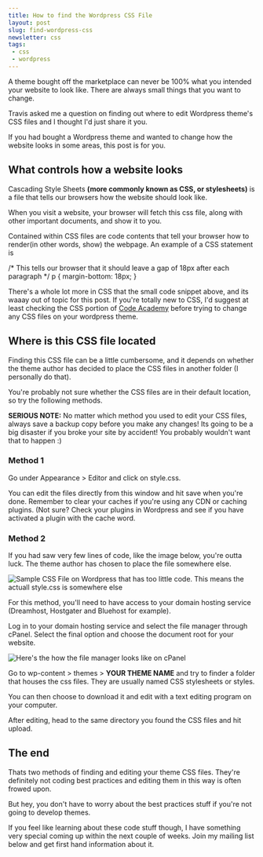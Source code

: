 ```yaml
---
title: How to find the Wordpress CSS File
layout: post
slug: find-wordpress-css
newsletter: css
tags:
 - css
 - wordpress
---
```


A theme bought off the marketplace can never be 100% what you intended your website to look like. There are always small things that you want to change.

Travis asked me a question on finding out where to edit Wordpress theme's CSS files and I thought I'd just share it you.

If you had bought a Wordpress theme and wanted to change how the website looks in some areas, this post is for you.

<!--more-->

## What controls how a website looks

Cascading Style Sheets **(more commonly known as CSS, or stylesheets)** is a file that tells our browsers how the website should look like.

When you visit a website, your browser will fetch this css file, along with other important documents, and show it to you.

Contained within CSS files are code contents that tell your browser how to render(in other words, show) the webpage. An example of a CSS statement is

  /* This tells our browser that it should leave a gap of 18px after each paragraph */
  p {
   margin-bottom: 18px;
  }

There's a whole lot more in CSS that the small code snippet above, and its waaay out of topic for this post. If you're totally new to CSS, I'd suggest at least checking the CSS portion of [Code Academy][1] before trying to change any CSS files on your wordpress theme.

## Where is this CSS file located
Finding this CSS file can be a little cumbersome, and it depends on whether the theme author has decided to place the CSS files in another folder (I personally do that).

You're probably not sure whether the CSS files are in their default location, so try the following methods.

**SERIOUS NOTE:** No matter which method you used to edit your CSS files, always save a backup copy before you make any changes! Its going to be a big disaster if you broke your site by accident! You probably wouldn't want that to happen :)

### Method 1
Go under Appearance \> Editor and click on style.css.

You can edit the files directly from this window and hit save when you're done. Remember to clear your caches if you're using any CDN or caching plugins. (Not sure? Check your plugins in Wordpress and see if you have activated a plugin with the cache  word.

### Method 2
If you had saw very few lines of code, like the image below, you're outta luck. The theme author has chosen to place the file somewhere else.

![Sample CSS File on Wordpress that has too little code. This means the actuall style.css is somewhere else][image-1]

For this method, you'll need to have access to your domain hosting service (Dreamhost, Hostgater and Bluehost for example).

Log in to your domain hosting service and select the file manager through cPanel. Select the final option and choose the document root for your website.

![Here's the how the file manager looks like on cPanel][image-2]

Go to wp-content \> themes \> **YOUR THEME NAME** and try to finder a folder that houses the css files. They are usually named CSS stylesheets or styles.

You can then choose to download it and edit with a text editing program on your computer.

After editing, head to the same directory you found the CSS files and hit upload.

## The end
Thats two methods of finding and editing your theme CSS files. They're definitely not coding best practices and editing them in this way is often frowed upon.

But hey, you don't have to worry about the best practices stuff if you're not going to develop themes.

If you feel like learning about these code stuff though, I have something very special coming up within the next couple of weeks. Join my mailing list below and get first hand information about it.

[1]:  http://www.codeacademy.com "Code Academy"

[image-1]:  /images/2014/01/Screenshot_15_1_14_6_16_pm.png "Sample CSS File on Wordpress that has too little code"
[image-2]:  /images/2014/01/Screenshot_15_1_14_6_11_pm-2.png "cPanel File Manager"
